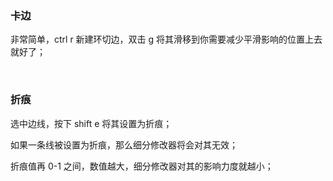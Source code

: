 ### 卡边

非常简单，ctrl r 新建环切边，双击 g 将其滑移到你需要减少平滑影响的位置上去就好了；

<br>

### 折痕

选中边线，按下 shift e 将其设置为折痕；

如果一条线被设置为折痕，那么细分修改器将会对其无效；

折痕值再 0-1 之间，数值越大，细分修改器对其的影响力度就越小；

<br>

###
